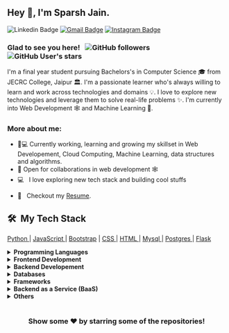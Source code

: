 ## Hey 👋, I'm Sparsh Jain.


![Linkedin Badge](https://img.shields.io/badge/LinkedIn-blue?style=flat&logo=linkedin&labelColor=blue&link=https://www.linkedin.com/in/sparshjaincs/) [![Gmail Badge](https://img.shields.io/badge/Gmail-red?style=flat-square&logo=Gmail&logoColor=white&link=mailto:sparshjaincs@gmail.com)](mailto:sparshjaincs@gmail.com) <!--[![Website Badge](https://img.shields.io/badge/-Website-47CCCC?style=flat&logo=Google-Chrome&logoColor=white&link=https://manumanoj.me)](https://manumanoj.me)[![Twitter Badge](https://img.shields.io/badge/-Twitter-1ca0f1?style=flat&labelColor=1ca0f1&logo=twitter&logoColor=white&link=https://twitter.com/manumanoj0010)](https://twitter.com/manumanoj0010)-->  [![Instagram Badge](https://img.shields.io/badge/-Instagram-E4405F?style=flat&logo=instagram&logoColor=white&link=https://www.instagram.com/codingalphas.community/)](https://www.instagram.com/codingalphas.community/) <!--[![Facebook Badge](https://img.shields.io/badge/-Facebook-1877f2?style=flat&logo=facebook&logoColor=white&link=https://facebook.com/manumanoj0010)](https://facebook.com/manumanoj0010)-->

### Glad to see you here! &nbsp; ![GitHub followers](https://img.shields.io/github/followers/sparshjaincs) ![GitHub User's stars](https://img.shields.io/github/stars/sparshjaincs)

I'm a final year student pursuing Bachelors's in Computer Science 🎓 from JECRC College, Jaipur 🏛. I'm a passionate learner who's always willing to learn and work across technologies and domains 💡. I love to explore new technologies and leverage them to solve real-life problems ✨. I'm currently into Web Development 🕸️ and Machine Learning 👀.

### More about me:

- 👨💻 Currently working, learning and growing my skillset in Web Developement, Cloud Computing, Machine Learning, data structures and algorithms.
- 🤝 Open for collaborations in web development 🕸️
- 💻 &nbsp; I love exploring new tech stack and building cool stuffs
<!--- 🌐 Visit my [porfolio website](https://manumanoj.me) for complete background and contact. -->
- 📝 &nbsp; Checkout my [Resume](https://www.linkedin.com/in/sparshjaincs/).

<h2> 🛠 &nbsp;My Tech Stack</h2>

 <a href="https://www.python.org" target="_blank">Python </a> | <a href="https://developer.mozilla.org/en-US/docs/Web/JavaScript" target="_blank">JavaScript </a> | <a href="https://getbootstrap.com" target="_blank"> Bootstrap</a> | <a href="https://www.w3schools.com/css/" target="_blank"> CSS </a> | <a href="https://www.w3.org/html/" target="_blank"> HTML </a> | <a href="https://www.mysql.com/" target="_blank"> Mysql </a> | <a href="https://www.postgresql.org" target="_blank"> Postgres </a> | <a href="https://flask.palletsprojects.com/" target="_b"> Flask </a>
  
<details>	
  <summary><b>Programming Languages</b></summary>
 <a href="https://www.python.org" target="_blank"> Python </a> | <a href="https://developer.mozilla.org/en-US/docs/Web/JavaScript" target="_blank"> JavaScript </a> | <a href="https://www.java.com/en/" target="_blank">Java </a> | <a href="https://www.learn-c.org/" target="_blank"> C </a> |  <a href="http://www.cplusplus.com/" target="_blank"> C++ </a>
</details>

<details>	
  <summary><b>Frontend Development</b></summary>
  <a href="https://www.javascript.com/" target="_blank">JavaScript </a> | <a href="https://getbootstrap.com" target="_blank"> Bootstrap </a> | <a href="https://www.w3schools.com/css/" target="_blank"> CSS </a> | <a href="https://www.w3.org/html/" target="_blank"> HTML </a>  
</details>

<details>	
  <summary><b>Backend Developement</b></summary>
<a href="https://www.python.org" target="_blank"> Python </a>
</details>

<details>	
  <summary><b>Databases</b></summary>
 <a href="https://www.mysql.com/" target="_blank"> Mysql</a> | <a href="https://www.postgresql.org" target="_blank"> Postgres </a>
</details>

<details>	
  <summary><b>Frameworks</b></summary>
   <a href="https://flask.palletsprojects.com/" target="_blank">Flask </a> | <a href="https://www.djangoproject.com/" target="_blank"> Django </a> 
</details>

<details>	
  <summary><b>Backend as a Service (BaaS) </b></summary>
   <a href="https://aws.amazon.com/" target="_blank"> AWS </a> |  <a href="https://heroku.com" target="_blank">Heroku </a>
  </details>

<details>	
  <summary><b>Others</b></summary>
  <a href="https://git-scm.com/" target="_blank"> GIT </a> | <a href="https://figma.com/" target="_blank"> Figma </a>
</details>

<!--END_SECTION:waka-->

#

<div align="center">

### Show some ❤️ by starring some of the repositories!

</div>
